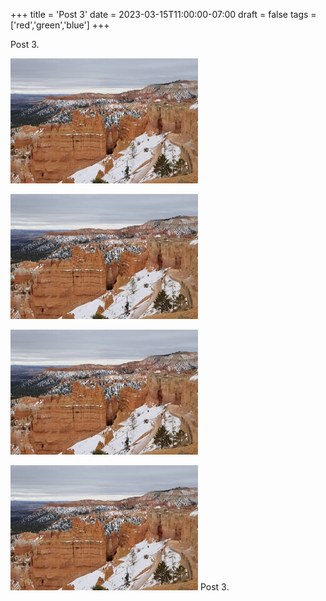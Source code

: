 +++
title = 'Post 3'
date = 2023-03-15T11:00:00-07:00
draft = false
tags = ['red','green','blue']
+++

Post 3.

![Bryce Canyon National Park](bryce-canyon.jpg)

![Bryce Canyon National Park](bryce-canyon.jpg)

![Bryce Canyon National Park](bryce-canyon.jpg)

![Bryce Canyon National Park](bryce-canyon.jpg)
Post 3.
